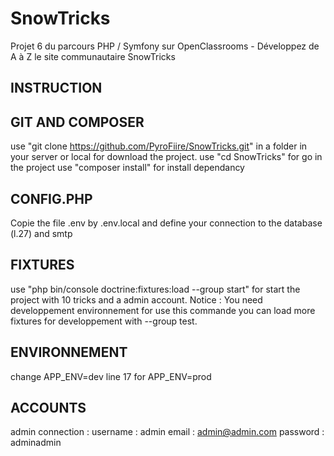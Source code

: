 SnowTricks
=====================

Projet 6 du parcours PHP / Symfony sur OpenClassrooms - Développez de A à Z le site communautaire SnowTricks

INSTRUCTION
-----------

GIT AND COMPOSER
--------------------
use "git clone https://github.com/PyroFiire/SnowTricks.git" in a folder in your server or local for download the project.
use "cd SnowTricks" for go in the project
use "composer install" for install dependancy

CONFIG.PHP
----------

Copie the file .env by .env.local and define your connection to the database (l.27) and smtp

FIXTURES
--------

use "php bin/console doctrine:fixtures:load --group start" for start the project with 10 tricks and a admin account. Notice : You need developpement environnement for use this commande
you can load more fixtures for developpement with --group test.

ENVIRONNEMENT
-------------

change APP_ENV=dev line 17 for APP_ENV=prod

ACCOUNTS
--------

admin connection :
username : admin
email : admin@admin.com
password : adminadmin